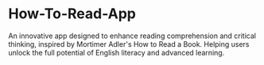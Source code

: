 # How-To-Read-App
An innovative app designed to enhance reading comprehension and critical thinking, inspired by Mortimer Adler's How to Read a Book. Helping users unlock the full potential of English literacy and advanced learning.
